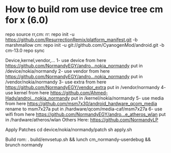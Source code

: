 # How to build rom use device tree cm for x (6.0)
repo source rr,cm:
rr: repo init -u https://github.com/ResurrectionRemix/platform_manifest.git -b marshmallow
cm: repo init -u git://github.com/CyanogenMod/android.git -b cm-13.0
repo sync

Device,kernel,vendor,...
1- use device from here https://github.com/NormandyEGY/andro...nokia_normandy put in /device/nokia/normandy
2- use vendor from here https://github.com/NormandyEGY/andro...nokia_normandy put in /vendor/nokia/normandy
3- use extra from here https://github.com/NormandyEGY/vendor_extra put in /vendor/normandy
4- use kernel from here https://github.com/Ahmed-Hady/androi...nokia_normandy put in /kernel/nokia/normandy
5- use media from here https://github.com/msm7x30/android_hardware_qcom_media rename to msm7x27a put in /hardware/qcom/media-caf/msm7x27a
6- use wifi from here https://github.com/NormandyEGY/andro...e_atheros_wlan put in /hardware/atheros/wlan
Others Here:
https://github.com/NormandyLP

Apply Patches
cd device/nokia/normandy/patch
sh apply.sh

Build rom:
. build/envsetup.sh && lunch cm_normandy-userdebug && brunch normandy
